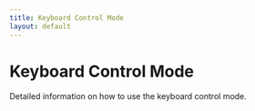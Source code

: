 ```yaml
---
title: Keyboard Control Mode
layout: default
---
```


# Keyboard Control Mode

Detailed information on how to use the keyboard control mode.
